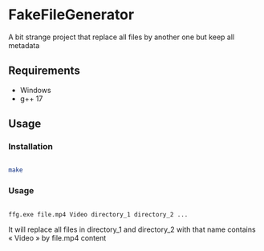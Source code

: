 # FakeFileGenerator
A bit strange project that replace all files by another one but keep all metadata

## Requirements

-   Windows
-   g++ 17

## Usage

### Installation

``` bash

make

```

### Usage

``` bash

ffg.exe file.mp4 Video directory_1 directory_2 ...

```

It will replace all files in directory_1 and directory_2 with that name contains « Video » by file.mp4 content
